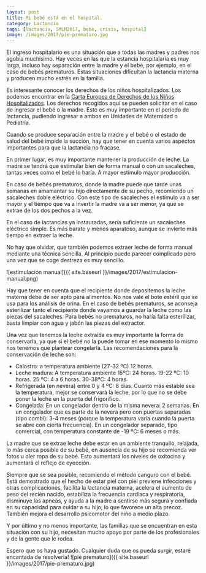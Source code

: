```yaml
---
layout: post
title: Mi bebé está en el hospital.
category: Lactancia
tags: [lactancia, SMLM2017, bebe, crisis, hospital]
image: /images/2017/pie-prematuro.jpg
---
```


El ingreso hospitalario es una situación que a todas las madres y padres nos agobia muchísimo. Hay veces en las que la estancia hospitalaria es muy larga, incluso hay separación entre la madre y el bebé, por ejemplo, en el caso de bebés prematuros. Estas situaciones dificultan la lactancia materna y producen mucho estrés en la familia.

Es interesante conocer los derechos de los niños hospitalizados. Los podemos encontrar en la [Carta Europea de Derechos de los Niños Hospitalizados](https://www.unicef.es/blog/los-hospitales-como-espacios-que-promueven-los-derechos-de-los-ninos). Los derechos recogidos aquí se pueden solicitar en el caso de ingresar el bebé o la madre. Esto es muy importante en el periodo de lactancia, pudiendo ingresar a ambos en Unidades de Maternidad o Pediatría.

Cuando se produce separación entre la madre y el bebé o el estado de salud del bebé impide la succión, hay que tener en cuenta varios aspectos importantes para que la lactancia no fracase.

En primer lugar, es muy importante mantener la producción de leche. La madre se tendrá que estimular bien de forma manual o con un sacaleches, tantas veces como el bebé lo haría. A mayor estímulo mayor producción.

En caso de bebés prematuros, donde la madre puede que tarde unas semanas en amamantar su hijo directamente de su pecho, recomiendo un sacaleches doble eléctrico. Con este tipo de sacaleches el estímulo va a ser mayor y el tiempo que va a invertir la madre va a ser menor, ya que se extrae de los dos pechos a la vez.

En el caso de lactancias ya instauradas, sería suficiente un sacaleches eléctrico simple. Es más barato y menos aparatoso, aunque se invierte más tiempo en extraer la leche.

No hay que olvidar, que también podemos extraer leche de forma manual mediante una técnica sencilla.  Al principio puede parecer complicado pero una vez que se coge destreza es muy sencillo.

![estimulación manual]({{ site.baseurl }}/images/2017/estimulacion-manual.png)

Hay que tener en cuenta que el recipiente donde depositemos la leche materna debe de ser apto para alimentos. No nos vale el bote estéril que se usa para los análisis de orina. En el caso de bebés prematuros, se aconseja esterilizar tanto el recipiente donde vayamos a guardar la leche como las piezas del sacaleches. Para bebés no prematuros, no haría falta esterilizar, basta limpiar con agua y jabón las piezas del extractor.

Una vez que tenemos la leche extraída es muy importante la forma de conservarla, ya que si el bebé no la puede tomar en ese momento lo mismo nos tenemos que plantear congelarla. Las recomendaciones para la conservación de leche son:
- Calostro: a temperatura ambiente (27-32 ºC) 12 horas.
- Leche madura:
  A temperatura ambiente
  15ºC: 24 horas.
  19-22 ºC: 10 horas.
  25 ºC: 4 a 6 horas.
  30-38ªC: 4 horas.
- Refrigerada (en nevera) entre 0 y 4 ºC: 8 días. Cuanto más estable sea la temperatura, mejor se conservará la leche, por lo que no se debe poner la leche  en la puerta del frigorifico.
- Congelada:
En un congelador dentro de la misma nevera: 2 semanas.
En un congelador que es parte de la nevera pero con puertas separadas (tipo combi): 3-4 meses (porque la temperatura varía cuando la puerta se abre con cierta frecuencia).
En un congelador separado, tipo comercial, con temperatura constante de -19 ºC: 6 meses o más.

La madre que se extrae leche debe estar en un ambiente tranquilo, relajada, lo más cerca posible de su bebé, en ausencia de su hijo se recomienda ver fotos u oler ropa de su bebé. Esto aumentará los niveles de oxitocina y aumentará el reflejo de eyección.

Siempre que se sea posible, recomiendo el método canguro con el bebé. Está demostrado que el hecho de estar piel con piel previene infecciones y otras complicaciones, facilita la lactancia materna, acelera el aumento de peso del recién nacido, estabiliza la frecuencia cardíaca y respiratoria, disminuye las apneas, y ayuda a la madre a sentirse más segura y confiada en su capacidad para cuidar a su hijo, lo que favorece un alta precoz. También mejora el desarrollo psicomotor del niño a medio plazo.

Y por último y no menos importante, las familias que se encuentran en esta situación con su hijo, necesitan mucho apoyo por parte de los profesionales y de la gente que le rodea.

Espero que os haya gustado. Cualquier duda que os pueda surgir, estaré encantada de resolverla!
![pié prematuro]({{ site.baseurl }}/images/2017/pie-prematuro.jpg)
